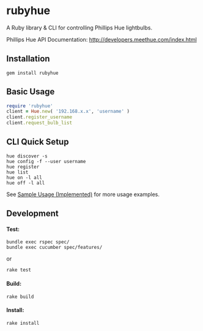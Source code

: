 rubyhue
========
A Ruby library & CLI for controlling Phillips Hue lightbulbs.

Phillips Hue API Documentation: http://developers.meethue.com/index.html

Installation
----
```
gem install rubyhue
```

Basic Usage
-----
```ruby
require 'rubyhue'
client = Hue.new( '192.168.x.x', 'username' )
client.register_username
client.request_bulb_list
```

CLI Quick Setup
----

```
hue discover -s
hue config -f --user username
hue register
hue list
hue on -l all
hue off -l all
```

See [Sample Usage (Implemented)](https://github.com/turnerba/rubyhue/wiki/Sample-Usage-(Implemented)) for more usage examples.

Development
-----
#### Test:
```
bundle exec rspec spec/
bundle exec cucumber spec/features/
```
or
```
rake test
```

#### Build:
```
rake build
```

#### Install:
```
rake install
```
